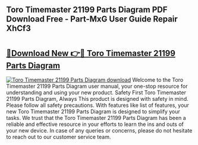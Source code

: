 ## Toro Timemaster 21199 Parts Diagram PDF Download Free - Part-MxG User Guide Repair XhCf3

# <h2><a href="http://dftvca1.blite.top/?on=Toro+Timemaster+21199+Parts+Diagram">🔗Download New 👉🔴 Toro Timemaster 21199 Parts Diagram</a></h2>

[![Toro Timemaster 21199 Parts Diagram download](https://i.imgur.com/lujVjoI.png)](http://dftvca1.blite.top/?on=Toro+Timemaster+21199+Parts+Diagram)
Welcome to the Toro Timemaster 21199 Parts Diagram user manual, your one-stop resource for understanding and using your new product. Safety First Toro Timemaster 21199 Parts Diagram, Always This product is designed with safety in mind. Please follow all safety precautions. With features like list of features, your new Toro Timemaster 21199 Parts Diagram is designed to simplify your tasks. We trust that the Toro Timemaster 21199 Parts Diagram has been a reliable and effective resource in your efforts to learn the ins and outs of your new device. In case of any queries or concerns, please do not hesitate to reach out to our customer service team.
